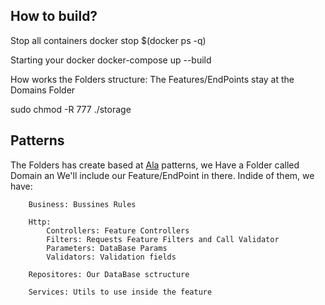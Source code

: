 ## How to build?

Stop all containers
	docker stop $(docker ps -q)

Starting your docker
	docker-compose up --build

How works the Folders structure:
The Features/EndPoints stay at the Domains Folder

sudo chmod -R 777 ./storage

## Patterns

The Folders has create based at [Ala](https://github.com/kiwfy/ala-microservice) patterns, we Have a Folder called Domain an We'll include our Feature/EndPoint in there. Indide of them, we have:
```
	Business: Bussines Rules

	Http:
		Controllers: Feature Controllers
		Filters: Requests Feature Filters and Call Validator
		Parameters: DataBase Params
		Validators: Validation fields

	Repositores: Our DataBase sctructure

	Services: Utils to use inside the feature
```
